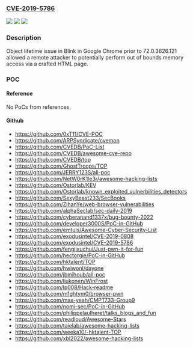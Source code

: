 ### [CVE-2019-5786](https://cve.mitre.org/cgi-bin/cvename.cgi?name=CVE-2019-5786)
![](https://img.shields.io/static/v1?label=Product&message=Chrome&color=blue)
![](https://img.shields.io/static/v1?label=Version&message=%3C%2072.0.3626.121%20&color=brighgreen)
![](https://img.shields.io/static/v1?label=Vulnerability&message=Use%20after%20free&color=brighgreen)

### Description

Object lifetime issue in Blink in Google Chrome prior to 72.0.3626.121 allowed a remote attacker to potentially perform out of bounds memory access via a crafted HTML page.

### POC

#### Reference
No PoCs from references.

#### Github
- https://github.com/0xT11/CVE-POC
- https://github.com/ARPSyndicate/cvemon
- https://github.com/CVEDB/PoC-List
- https://github.com/CVEDB/awesome-cve-repo
- https://github.com/CVEDB/top
- https://github.com/GhostTroops/TOP
- https://github.com/JERRY123S/all-poc
- https://github.com/NetW0rK1le3r/awesome-hacking-lists
- https://github.com/Ostorlab/KEV
- https://github.com/Ostorlab/known_exploited_vulnerbilities_detectors
- https://github.com/SexyBeast233/SecBooks
- https://github.com/ZihanYe/web-browser-vulnerabilities
- https://github.com/alphaSeclab/sec-daily-2019
- https://github.com/cyberanand1337x/bug-bounty-2022
- https://github.com/developer3000S/PoC-in-GitHub
- https://github.com/emtuls/Awesome-Cyber-Security-List
- https://github.com/exodusintel/CVE-2019-0808
- https://github.com/exodusintel/CVE-2019-5786
- https://github.com/fengjixuchui/Just-pwn-it-for-fun
- https://github.com/hectorgie/PoC-in-GitHub
- https://github.com/hktalent/TOP
- https://github.com/hwiwonl/dayone
- https://github.com/jbmihoub/all-poc
- https://github.com/liukonen/WinFrost
- https://github.com/lp008/Hack-readme
- https://github.com/m1ghtym0/browser-pwn
- https://github.com/max-yeah/CMPT733-Group9
- https://github.com/nomi-sec/PoC-in-GitHub
- https://github.com/philippelaulheret/talks_blogs_and_fun
- https://github.com/readloud/Awesome-Stars
- https://github.com/taielab/awesome-hacking-lists
- https://github.com/weeka10/-hktalent-TOP
- https://github.com/xbl2022/awesome-hacking-lists

